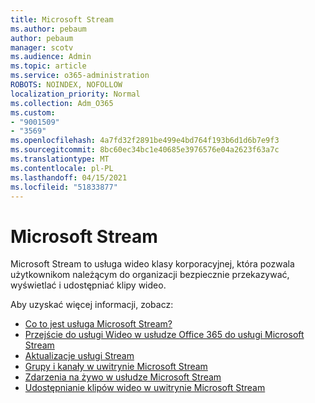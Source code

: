 ```yaml
---
title: Microsoft Stream
ms.author: pebaum
author: pebaum
manager: scotv
ms.audience: Admin
ms.topic: article
ms.service: o365-administration
ROBOTS: NOINDEX, NOFOLLOW
localization_priority: Normal
ms.collection: Adm_O365
ms.custom:
- "9001509"
- "3569"
ms.openlocfilehash: 4a7fd32f2891be499e4bd764f193b6d1d6b7e9f3
ms.sourcegitcommit: 8bc60ec34bc1e40685e3976576e04a2623f63a7c
ms.translationtype: MT
ms.contentlocale: pl-PL
ms.lasthandoff: 04/15/2021
ms.locfileid: "51833877"
---
```

# <a name="microsoft-stream"></a>Microsoft Stream

Microsoft Stream to usługa wideo klasy korporacyjnej, która pozwala użytkownikom należącym do organizacji bezpiecznie przekazywać, wyświetlać i udostępniać klipy wideo. 

Aby uzyskać więcej informacji, zobacz:

- [Co to jest usługa Microsoft Stream?](https://docs.microsoft.com/stream/overview)
- [Przejście do usługi Wideo w usłudze Office 365 do usługi Microsoft Stream](https://docs.microsoft.com/stream/migrate-from-office-365)
- [Aktualizacje usługi Stream](https://techcommunity.microsoft.com/t5/microsoft-stream-service-updates/bd-p/StreamAnnouncements)
- [Grupy i kanały w uwitrynie Microsoft Stream](https://docs.microsoft.com/stream/groups-channels-organization)
- [Zdarzenia na żywo w usłudze Microsoft Stream](https://docs.microsoft.com/stream/live-event-overview)
- [Udostępnianie klipów wideo w uwitrynie Microsoft Stream](https://docs.microsoft.com/stream/portal-share-video)
